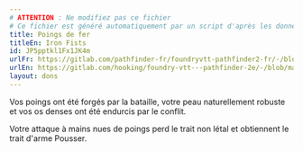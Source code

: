 ```yaml
---
# ATTENTION : Ne modifiez pas ce fichier
# Ce fichier est généré automatiquement par un script d'après les données du module Foundry VTT officiel et de sa traduction
title: Poings de fer
titleEn: Iron Fists
id: JP5pptkl1Fx1JK4m
urlFr: https://gitlab.com/pathfinder-fr/foundryvtt-pathfinder2-fr/-/blob/master/data/feats/JP5pptkl1Fx1JK4m.htm
urlEn: https://gitlab.com/hooking/foundry-vtt---pathfinder-2e/-/blob/master/packs/data/feats.db/iron-fists.json
layout: dons
---
```

Vos poings ont été forgés par la bataille, votre peau naturellement robuste et vos os denses ont été endurcis par le conflit.

Votre attaque à mains nues de poings perd le trait non létal et obtiennent le trait d'arme Pousser.
